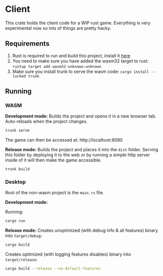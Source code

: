 # Client

This crate holds the client code for a WIP rust game. Everything is very experimental now so lots of things are pretty hacky.

## Requirements

1. Rust is required to run and build this project, install it [here](https://www.rust-lang.org/tools/install)
2. You need to make sure you have added the wasm32 target to rust: `rustup target add wasm32-unknown-unknown`
3. Make sure you install trunk to serve the wasm code: `cargo install --locked trunk`

## Running

### WASM

**Development mode:** Builds the project and opens it in a new browser tab. Auto-reloads when the project changes.
```sh
trunk serve
```

The game can then be accessed at: http://localhost:8080

**Release mode:** Builds the project and places it into the `dist` folder. Serving this folder by deploying it to the web or by running a simple http server inside of it will then make the game accessible.
```sh
trunk build
```

### Desktop

Root of the non-wasm project is the `main.rs` file.

**Development mode:**

Running:
```sh
cargo run
```

**Release mode:**
Creates unoptimized (with debug info & all features) binary into `target/debug`:
```sh
cargo build
```

Creates optimized (with logging features disables) binary into `target/release`:
```sh
cargo build --release --no-default-features
```
